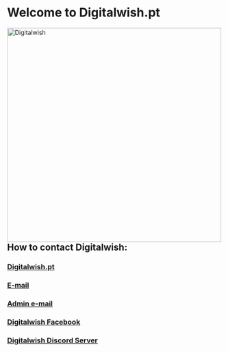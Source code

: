 <h1> Welcome to Digitalwish.pt </h1>

<img align="left" alt="Digitalwish" width="500px" src="https://digitalwish.pt/wp-content/uploads/2022/06/digitalwish-logo.png"> </br>

<h2>How to contact Digitalwish:</h2>
<h3><a href="https://digitalwish.pt/">Digitalwish.pt</a></h3>
<h3><a href="mailto:hi@digitalwish.pt">E-mail</a></h3> 
<h3><a href="mailto:ricardo.rouco@digitalwish.pt">Admin e-mail</a></h3>
<h3><a href="https://www.facebook.com/digitalwish.pt">Digitalwish Facebook</a></h3>
<h3><a href="https://discord.gg/QSyZvcczPG">Digitalwish Discord Server</a></h3> </br>
